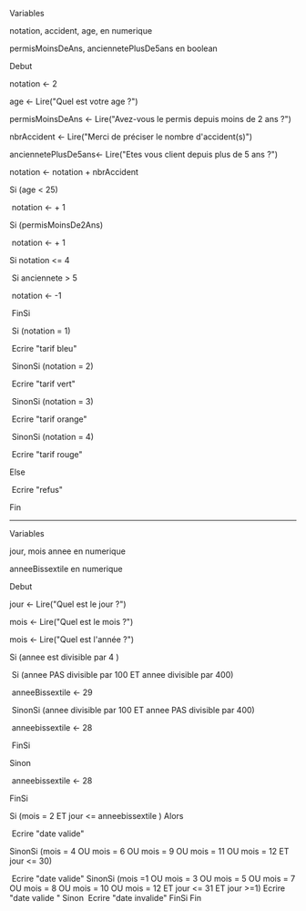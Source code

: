 

Variables

notation, accident, age, en numerique

permisMoinsDeAns, anciennetePlusDe5ans en boolean



Debut



notation <- 2

age <- Lire("Quel est votre age ?")

permisMoinsDeAns <- Lire("Avez-vous le permis depuis moins de 2 ans ?")

nbrAccident <- Lire("Merci de préciser le nombre d'accident(s)")

anciennetePlusDe5ans<- Lire("Etes vous client depuis plus de 5 ans ?")



notation <- notation + nbrAccident  



Si (age < 25)

​	notation <- + 1

Si (permisMoinsDe2Ans)

​	notation <- + 1





Si notation <= 4

​	Si anciennete > 5

​		notation <- -1

​	FinSi



​	Si (notation = 1)

​		Ecrire "tarif bleu"

​	SinonSi (notation = 2)

​		Ecrire "tarif vert"

​	SinonSi (notation = 3)

​		Ecrire "tarif orange"

​	SinonSi (notation = 4)

​		Ecrire "tarif rouge"

Else 

​	Ecrire "refus"

Fin



---------------------------------



Variables

jour, mois annee en numerique

anneeBissextile en numerique



Debut

 jour <- Lire("Quel est le jour ?")

mois <- Lire("Quel est le mois ?")

mois <- Lire("Quel est l'année ?")



Si (annee est divisible par 4 )

​	Si (annee PAS divisible par 100 ET annee divisible par 400)

​		anneeBissextile <- 29

​	SinonSi (annee divisible par 100 ET annee PAS divisible par 400)

​		anneebissextile <- 28

​	FinSi

Sinon 

​	anneebissextile <- 28

FinSi



Si (mois = 2 ET jour <= anneebissextile ) Alors

​	Ecrire "date valide"

SinonSi (mois = 4 OU mois = 6 OU mois = 9 OU mois = 11 OU mois = 12 ET jour <= 30)

​   Ecrire "date valide"
SinonSi (mois =1  OU mois = 3 OU mois = 5 OU mois = 7 OU mois = 8 OU mois = 10 OU mois = 12 ET jour <= 31 ET jour >=1)
    Ecrire "date valide "
Sinon
​   Ecrire "date invalide"
FinSi
Fin
